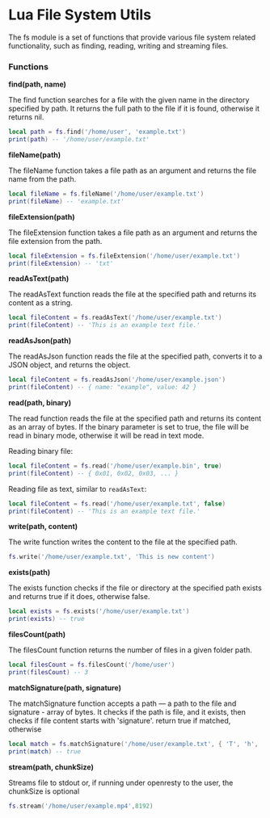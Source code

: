 # Lua File System Utils

The fs module is a set of functions that provide various file system related functionality, such as finding, reading,
writing and streaming files.

### Functions

**find(path, name)**

The find function searches for a file with the given name in the directory specified by path. It returns the full path
to the file if it is found, otherwise it returns nil.

```lua
local path = fs.find('/home/user', 'example.txt')
print(path) -- '/home/user/example.txt'
```

**fileName(path)**

The fileName function takes a file path as an argument and returns the file name from the path.

```lua
local fileName = fs.fileName('/home/user/example.txt')
print(fileName) -- 'example.txt'
```

**fileExtension(path)**

The fileExtension function takes a file path as an argument and returns the file extension from the path.

```lua
local fileExtension = fs.fileExtension('/home/user/example.txt')
print(fileExtension) -- 'txt'
```

**readAsText(path)**

The readAsText function reads the file at the specified path and returns its content as a string.

```lua
local fileContent = fs.readAsText('/home/user/example.txt')
print(fileContent) -- 'This is an example text file.'
```

**readAsJson(path)**

The readAsJson function reads the file at the specified path, converts it to a JSON object, and returns the object.

```lua
local fileContent = fs.readAsJson('/home/user/example.json')
print(fileContent) -- { name: "example", value: 42 }
```

**read(path, binary)**

The read function reads the file at the specified path and returns its content as an array of bytes. If the binary
parameter is set to true, the file will be read in binary mode, otherwise it will be read in text mode.

Reading binary file:

```lua
local fileContent = fs.read('/home/user/example.bin', true)
print(fileContent) -- { 0x01, 0x02, 0x03, ... }
```

Reading file as text, similar to `readAsText`:

```lua
local fileContent = fs.read('/home/user/example.txt', false)
print(fileContent) -- 'This is an example text file.'
```

**write(path, content)**

The write function writes the content to the file at the specified path.

```lua
fs.write('/home/user/example.txt', 'This is new content')
```

**exists(path)**

The exists function checks if the file or directory at the specified path exists and returns true if it does, otherwise
false.

```lua
local exists = fs.exists('/home/user/example.txt')
print(exists) -- true
```

**filesCount(path)**

The filesCount function returns the number of files in a given folder path.

```lua
local filesCount = fs.filesCount('/home/user')
print(filesCount) -- 3
```

**matchSignature(path, signature)**

The matchSignature function accepts a path — a path to the file and signature - array of bytes. It checks if the path is
file, and it exists, then checks if file content starts with 'signature'. return true if matched, otherwise

```lua
local match = fs.matchSignature('/home/user/example.txt', { 'T', 'h', 'i', 's', ' ', 'i', 's' })
print(match) -- true
```

**stream(path, chunkSize)**

Streams file to stdout or, if running under openresty to the user, the chunkSize is optional

```lua
fs.stream('/home/user/example.mp4',8192)
```